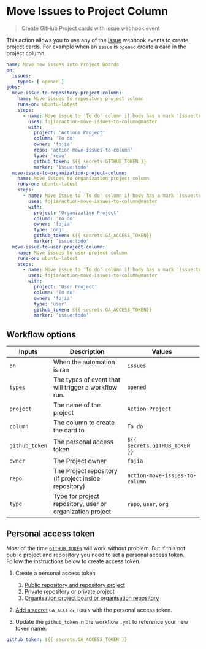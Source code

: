 # Move Issues to Project Column

> Create GitHub Project cards with issue webhook event

This action allows you to use any of the [issue](https://help.github.com/en/articles/events-that-trigger-workflows#issues-event-issues) webhook events to create project cards. For example when an `issue` is `opened` create a card in the project column.

```yml
name: Move new issues into Project Boards
on:
  issues:
    types: [ opened ]
jobs:
  move-issue-to-repository-project-column:
    name: Move issues to repository project column
    runs-on: ubuntu-latest
    steps:
      - name: Move issue to 'To do' column if body has a mark 'issue:todo'
        uses: fojia/action-move-issues-to-column@master
        with:
          project: 'Actions Project'
          column: 'To do'
          owner: 'fojia'
          repo: 'action-move-issues-to-column'
          type: 'repo'
          github_token: ${{ secrets.GITHUB_TOKEN }}
          marker: 'issue:todo'
  move-issue-to-organization-project-column:
    name: Move issues to organization project column
    runs-on: ubuntu-latest
    steps:
      - name: Move issue to 'To do' column if body has a mark 'issue:todo'
        uses: fojia/action-move-issues-to-column@master
        with:
          project: 'Organization Project'
          column: 'To do'
          owner: 'fojia'
          type: 'org'
          github_token: ${{ secrets.GA_ACCESS_TOKEN}}
          marker: 'issue:todo'
  move-issue-to-user-project-column:
    name: Move issues to user project column
    runs-on: ubuntu-latest
    steps:
      - name: Move issue to 'To do' column if body has a mark 'issue:todo'
        uses: fojia/action-move-issues-to-column@master
        with:
          project: 'User Project'
          column: 'To do'
          owner: 'fojia'
          type: 'user'
          github_token: ${{ secrets.GA_ACCESS_TOKEN}}
          marker: 'issue:todo'
```
## Workflow options

| Inputs         | Description                                               | Values                         |
|----------------|-----------------------------------------------------------|--------------------------------|
| `on`           | When the automation is ran                                | `issues`                       |
| `types`        | The types of event that will trigger a workflow run.      | `opened`                       |
| `project`      | The name of the project                                   | `Action Project`               |
| `column`       | The column to create the card to                          | `To do`                        |
| `github_token` | The personal access token                                 | `${{ secrets.GITHUB_TOKEN }}`  |
| `owner`        | The Project owner                                         | `fojia`                        |
| `repo`         | The Project repository (if project inside repository)     | `action-move-issues-to-column` |
| `type`         | Type for project repository, user or organization project | `repo`, `user`, `org`          |

## Personal access token

Most of the time [`GITHUB_TOKEN`](https://help.github.com/en/actions/configuring-and-managing-workflows/authenticating-with-the-github_token) will work without problem. But if this not public project and repository you need to set a personal access token. Follow the instructions below to create access token. 

1. Create a personal access token
    1. [Public repository and repository project](https://github.com/settings/tokens/new?scopes=repo&description=GHPROJECT_TOKEN)
    1. [Private repository or private project](https://github.com/settings/tokens/new?scopes=repo&description=GHPROJECT_TOKEN)
    1. [Organisation project board or organisation repository](https://github.com/settings/tokens/new?scopes=repo,write:org&description=GHPROJECT_TOKEN)

1. [Add a secret](https://docs.github.com/en/actions/reference/encrypted-secrets#creating-encrypted-secrets-for-a-repository) `GA_ACCESS_TOKEN` with the personal access token.
1. Update the `github_token` in the workflow `.yml`  to reference your new token name:
```yaml
github_token: ${{ secrets.GA_ACCESS_TOKEN }}
```